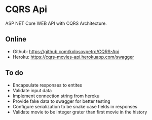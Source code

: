 # CQRS Api

ASP NET Core WEB API with CQRS Architecture.

## Online

- Github: https://github.com/kolosovpetro/CQRS-Api
- Heroku: https://cqrs-movies-api.herokuapp.com/swagger

## To do

- Encapsulate responses to entites
- Validate input data
- Implement connection string from heroku
- Provide fake data to swagger for better testing
- Configure serialization to be snake case fields in responses
- Validate movie to be integer grater than first movie in the history